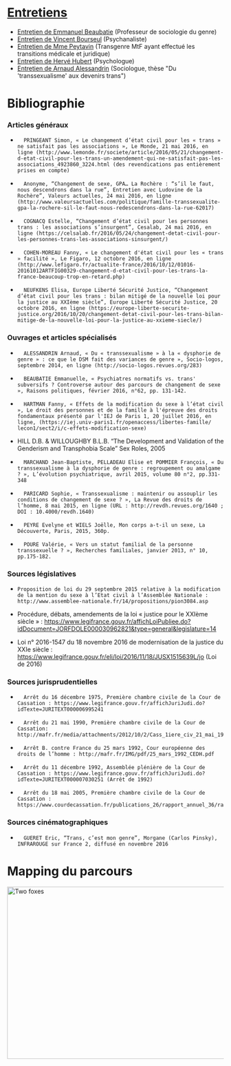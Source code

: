 

# <u>Entretiens</u>

* [Entretien de Emmanuel Beaubatie](https://controverses.github.io/transidentite/entretien_beaubatie.html) (Professeur de sociologie du genre)
* [Entretien de Vincent Bourseul](https://controverses.github.io/transidentite/entretien_beaubatie.html) (Psychanaliste) 
* [Entretien de Mme Peytavin](https://controverses.github.io/transidentite/entretien_beaubatie.html) (Transgenre MtF ayant effectué les transitions médicale et juridique)
* [Entretien de Hervé Hubert](https://controverses.github.io/transidentite/entretien_beaubatie.html) (Psychologue) 
* [Entretien de Arnaud Alessandrin](https://controverses.github.io/transidentite/entretien_beaubatie.html) (Sociologue, thèse "Du 'transsexualisme' aux devenirs trans")


# Bibliographie


### Articles généraux
 
 
-   	PRINGEANT Simon, « Le changement d’état civil pour les « trans » ne satisfait pas les associations », Le Monde, 21 mai 2016, en ligne (http://www.lemonde.fr/societe/article/2016/05/21/changement-d-etat-civil-pour-les-trans-un-amendement-qui-ne-satisfait-pas-les-associations_4923860_3224.html (des revendications pas entièrement prises en compte)
 
-   	Anonyme, “Changement de sexe, GPA… La Rochère : “s’il le faut, nous descendrons dans la rue”, Entretien avec Ludovine de la Rochère”, Valeurs actuelles, 24 mai 2016, en ligne (http://www.valeursactuelles.com/politique/famille-transsexualite-gpa-la-rochere-sil-le-faut-nous-redescendrons-dans-la-rue-62017)
 
-   	COGNACQ Estelle, “Changement d’état civil pour les personnes trans : les associations s’insurgent”, Cesalab, 24 mai 2016, en ligne (https://celsalab.fr/2016/05/24/changement-detat-civil-pour-les-personnes-trans-les-associations-sinsurgent/)
 
-   	COHEN-MOREAU Fanny, « Le changement d'état civil pour les « trans » facilité », Le Figaro, 12 octobre 2016, en ligne (http://www.lefigaro.fr/actualite-france/2016/10/12/01016-20161012ARTFIG00329-changement-d-etat-civil-pour-les-trans-la-france-beaucoup-trop-en-retard.php)
 
-   	NEUFKENS Elisa, Europe Liberté Sécurité Justice, “Changement d’état civil pour les trans : bilan mitigé de la nouvelle loi pour la justice au XXIème siècle”, Europe Liberté Sécurité Justice, 20 octobre 2016, en ligne (https://europe-liberte-securite-justice.org/2016/10/20/changement-detat-civil-pour-les-trans-bilan-mitige-de-la-nouvelle-loi-pour-la-justice-au-xxieme-siecle/)
 
 
### Ouvrages et articles spécialisés
 
 
-   	ALESSANDRIN Arnaud, « Du « transsexualisme » à la « dysphorie de genre » : ce que le DSM fait des variances de genre », Socio-logos, septembre 2014, en ligne (http://socio-logos.revues.org/283)                      	
 
-   	BEAUBATIE Emmanuelle, « Psychiatres normatifs vs. trans' subversifs ? Controverse autour des parcours de changement de sexe », Raisons politiques, février 2016, n°62, pp. 131-142.
 
-   	HARTMAN Fanny, « Effets de la modification du sexe à l’état civil », Le droit des personnes et de la famille à l'épreuve des droits fondamentaux présenté par l'IEJ de Paris 1, 20 juillet 2016, en ligne, (https:/​/​iej.univ-paris1.fr/​openaccess/​libertes-famille/​lecon1/​sect2/​i/​c-effets-modification-sexe)
 
-   HILL D.B. & WILLOUGHBY B.L.B. “The Development and Validation of the Genderism and Transphobia Scale” Sex Roles, 2005
 
-   	MARCHAND Jean-Baptiste, PELLADEAU Elise et POMMIER François, « Du transsexualisme à la dysphorie de genre : regroupement ou amalgame ? », L’évolution psychiatrique, avril 2015, volume 80 n°2, pp.331-348
 
-   	PARICARD Sophie, « Transsexualisme : maintenir ou assouplir les conditions de changement de sexe ? », La Revue des droits de l’homme, 8 mai 2015, en ligne (URL : http://revdh.revues.org/1640 ; DOI : 10.4000/revdh.1640)
 
-   	PEYRE Evelyne et WIELS Joëlle, Mon corps a-t-il un sexe, La Découverte, Paris, 2015, 360p.
 
-   	POURE Valérie, « Vers un statut familial de la personne transsexuelle ? », Recherches familiales, janvier 2013, n° 10, pp.175-182.
 
 
### Sources législatives
 
 
-     Proposition de loi du 29 septembre 2015 relative à la modification de la mention du sexe à l’Etat civil à l’Assemblée Nationale : http://www.assemblee-nationale.fr/14/propositions/pion3084.asp
 
- Procédure, débats, amendements de la loi « justice pour le XXIème siècle » : https://www.legifrance.gouv.fr/affichLoiPubliee.do?idDocument=JORFDOLE000030962821&type=general&legislature=14
 
-  Loi n° 2016-1547 du 18 novembre 2016 de modernisation de la justice du XXIe siècle : https://www.legifrance.gouv.fr/eli/loi/2016/11/18/JUSX1515639L/jo (Loi de 2016)
 
 
### Sources jurisprudentielles
 
 
-   	Arrêt du 16 décembre 1975, Première chambre civile de la Cour de Cassation : https://www.legifrance.gouv.fr/affichJuriJudi.do?idTexte=JURITEXT000006995241
 
-   	Arrêt du 21 mai 1990, Première chambre civile de la Cour de Cassation: http://mafr.fr/media/attachments/2012/10/2/Cass_1iere_civ_21_mai_1990_transsexualisme.pdf
 
-   	Arrêt B. contre France du 25 mars 1992, Cour européenne des droits de l’homme : http://mafr.fr/IMG/pdf/25_mars_1992_CEDH.pdf
 
-   	Arrêt du 11 décembre 1992, Assemblée plénière de la Cour de Cassation : https://www.legifrance.gouv.fr/affichJuriJudi.do?idTexte=JURITEXT000007030251 (Arrêt de 1992)
 
-   	Arrêt du 18 mai 2005, Première chambre civile de la Cour de Cassation : https://www.courdecassation.fr/publications_26/rapport_annuel_36/rapport_2009_3408/etude_personnes_3411/chambre_civile_3417/convention_new_3423/18_mai_15307.html
 
 
### Sources cinématographiques
 
 
-       GUERET Eric, “Trans, c’est mon genre”, Morgane (Carlos Pinsky), INFRAROUGE sur France 2, diffusé en novembre 2016
 
 
# Mapping du parcours

<img  src = "https://controverses.github.io/transidentite/mapping1.png"  width = "600"  height = "400"  alt = "Two foxes" >

